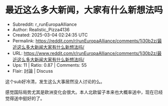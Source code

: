 # 最近这么多大新闻，大家有什么新想法吗

- Subreddit: r_runEuropaAlliance
- Author: Realistic_Pizza4136
- Created: 2025-03-04 02:24:35 UTC
- Permalink: https://reddit.com/r/runEuropaAlliance/comments/1j30b2z/最近这么多大新闻大家有什么新想法吗/
- URL: https://www.reddit.com/r/runEuropaAlliance/comments/1j30b2z/最近这么多大新闻大家有什么新想法吗/
- Ups: 11 | Ratio: 0.87 | Comments: 55
- Flair: 討論 | Discuss


这个sub好冷清，发生这么大事居然没人讨论的么。

感觉国际局势尤其是欧洲变化会很大。本人北欧留子本来也大概率送中，现在已经觉得送中挺好的了。

